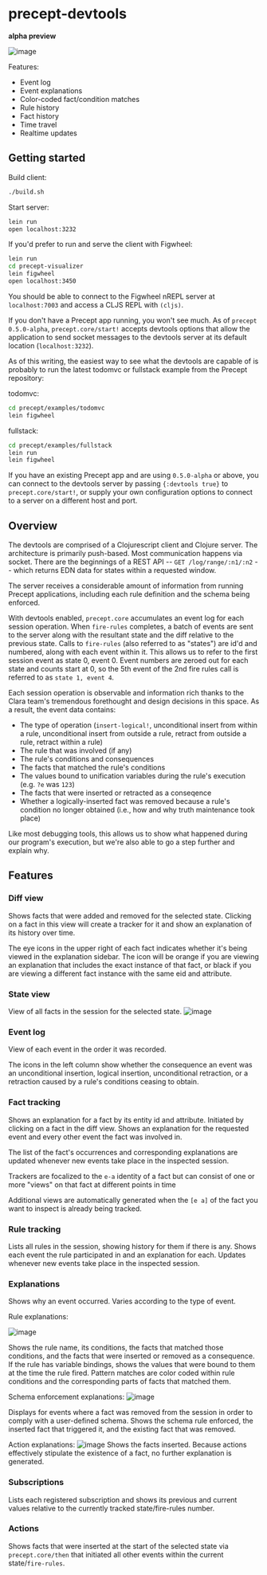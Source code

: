 # precept-devtools
**alpha preview**

![image](https://user-images.githubusercontent.com/9045165/40589524-7f861b40-61a3-11e8-95aa-77734c317112.png)

Features:

- Event log
- Event explanations
- Color-coded fact/condition matches
- Rule history
- Fact history
- Time travel
- Realtime updates

## Getting started

Build client:
```bash
./build.sh
```

Start server:
```bash
lein run
open localhost:3232
```

If you'd prefer to run and serve the client with Figwheel:
```bash
lein run
cd precept-visualizer
lein figwheel
open localhost:3450
```
You should be able to connect to the Figwheel nREPL server at `localhost:7003` and 
access a CLJS REPL with `(cljs)`.

If you don't have a Precept app running, you won't see much. As of `precept 0.5.0-alpha`, 
`precept.core/start!` accepts devtools options that allow the application to send socket messages 
to the devtools server at its default location (`localhost:3232`).

As of this writing, the easiest way to see what the devtools are capable of is probably to 
run the latest todomvc or fullstack example from the Precept repository:

todomvc:
```bash
cd precept/examples/todomvc
lein figwheel
```

fullstack:
```bash
cd precept/examples/fullstack
lein run
lein figwheel
```

If you have an existing Precept app and are using `0.5.0-alpha` or above, you can connect to 
the devtools server by passing `{:devtools true}` to `precept.core/start!`, or supply your own 
configuration options to connect to a server on a different host and port.


## Overview
The devtools are comprised of a Clojurescript client and Clojure server. The architecture is primarily push-based. Most communication happens via socket. 
There are the beginnings of a REST API -- `GET /log/range/:n1/:n2` -- which returns EDN data for states within a requested window.

The server receives a considerable amount of information from running Precept applications, including each rule definition and the schema being enforced. 

With devtools enabled, `precept.core` accumulates an event log for each session operation. When `fire-rules` completes,
a batch of events are sent to the server along with the resultant state and the diff relative to the previous state. Calls to `fire-rules` (also referred to 
as "states") are id'd and numbered, along with each event within it. This allows us to refer to the first session event as state 0, event 0. Event 
numbers are zeroed out for each state and counts start at 0, so the 5th event of the 2nd fire rules call is referred to as `state 1, event 4`.

Each session operation is observable and information rich thanks to the Clara team's tremendous forethought and design decisions in this space. As a result, the event data contains:

- The type of operation (`insert-logical!`, unconditional insert from within a rule, unconditional insert from outside a rule, retract from outside a rule, retract within a rule)
- The rule that was involved (if any)
- The rule's conditions and consequences
- The facts that matched the rule's conditions
- The values bound to unification variables during the rule's execution (e.g. `?e` was `123`)
- The facts that were inserted or retracted as a conseqence
- Whether a logically-inserted fact was removed because a rule's condition no longer obtained (i.e., how and why truth maintenance took place)

Like most debugging tools, this allows us to show what happened during our program's execution, but we're also able to go a step further and explain why.


## Features

### Diff view
Shows facts that were added and removed for the selected state. Clicking on a fact in this view will create a tracker for it and show an explanation of its history over time.

The eye icons in the upper right of each fact indicates whether it's being viewed in the explanation sidebar. The icon will be orange if you are viewing an explanation 
that includes the exact instance of that fact, or black if you are viewing a different fact instance with the same eid and attribute.

### State view
View of all facts in the session for the selected state.
![image](https://user-images.githubusercontent.com/9045165/40588242-54591f6c-618f-11e8-806a-1edc9f8474ee.png)


### Event log
View of each event in the order it was recorded.

The icons in the left column show whether the consequence an event was an unconditional insertion, logical insertion, unconditional retraction, or a retraction caused by 
a rule's conditions ceasing to obtain.


### Fact tracking
Shows an explanation for a fact by its entity id and attribute. Initiated by clicking on a fact in the diff view. Shows an explanation for 
the requested event and every other event the fact was involved in. 

The list of the fact's occurrences and corresponding explanations are updated whenever new events take place in the inspected session.

Trackers are focalized to the `e-a` identity of a fact but can consist of one or more "views" on that fact at different points in time 

Additional views are automatically generated when the `[e a]` of the fact you want to inspect is already being tracked.

### Rule tracking
Lists all rules in the session, showing history for them if there is any.
Shows each event the rule participated in and an explanation for each. 
Updates whenever new events take place in the inspected session.

### Explanations
Shows why an event occurred. Varies according to the type of event.

Rule explanations:

![image](https://user-images.githubusercontent.com/9045165/40580581-12ef3316-60f6-11e8-8e6c-17fceb3464e2.png)



Shows the rule name, its conditions, the facts that matched those conditions, and the facts that were inserted or removed as a consequence. 
If the rule has variable bindings, shows the values that were bound to them at the time the rule fired. Pattern matches are color coded
within rule conditions and the corresponding parts of facts that matched them.



Schema enforcement explanations: 
![image](https://user-images.githubusercontent.com/9045165/40580381-d39803ea-60f1-11e8-8f67-cbfff3044c98.png)

Displays for events where a fact was removed from the session in order to comply with a user-defined schema. 
Shows the schema rule enforced, the inserted fact that triggered it, and the existing fact that was removed.

Action explanations: 
![image](https://user-images.githubusercontent.com/9045165/40580400-3703be56-60f2-11e8-89ca-7e5fe5bd78db.png)
Shows the facts inserted. Because actions effectively stipulate the existence of a fact, no further explanation is generated.



### Subscriptions
Lists each registered subscription and shows its previous and current values relative to the currently tracked state/fire-rules number.

### Actions
Shows facts that were inserted at the start of the selected state via `precept.core/then` that initiated all other events within the current state/`fire-rules`. 
